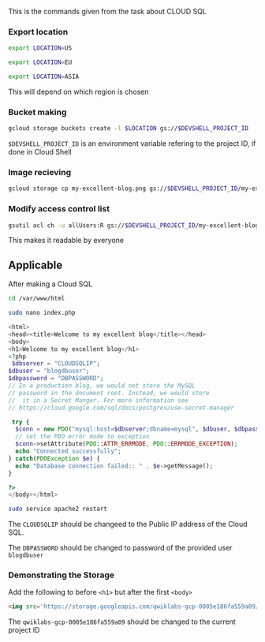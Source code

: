 This is the commands given from the task about CLOUD SQL

### Export location
```bash
export LOCATION=US

export LOCATION=EU

export LOCATION=ASIA
```
This will depend on which region is chosen

### Bucket making
```bash
gcloud storage buckets create -l $LOCATION gs://$DEVSHELL_PROJECT_ID
```
`$DEVSHELL_PROJECT_ID` is an environment variable refering to the project ID, if done in Cloud Shell

### Image recieving
```bash
gcloud storage cp my-excellent-blog.png gs://$DEVSHELL_PROJECT_ID/my-excellent-blog.png
```

### Modify access control list
```bash
gsutil acl ch -u allUsers:R gs://$DEVSHELL_PROJECT_ID/my-excellent-blog.png
```
This makes it readable by everyone

## Applicable
After making a Cloud SQL
```bash
cd /var/www/html

sudo nano index.php
```

```php
<html>
<head><title>Welcome to my excellent blog</title></head>
<body>
<h1>Welcome to my excellent blog</h1>
<?php
 $dbserver = "CLOUDSQLIP";
$dbuser = "blogdbuser";
$dbpassword = "DBPASSWORD";
// In a production blog, we would not store the MySQL
// password in the document root. Instead, we would store
//  it in a Secret Manger. For more information see 
// https://cloud.google.com/sql/docs/postgres/use-secret-manager

 try {
  $conn = new PDO("mysql:host=$dbserver;dbname=mysql", $dbuser, $dbpassword);
  // set the PDO error mode to exception
  $conn->setAttribute(PDO::ATTR_ERRMODE, PDO::ERRMODE_EXCEPTION);
  echo "Connected successfully";
} catch(PDOException $e) {
  echo "Database connection failed:: " . $e->getMessage();
}

?>
</body></html>
```

```bash
sudo service apache2 restart
```

The `CLOUDSQLIP` should be changeed to the Public IP address of the Cloud SQL.

The `DBPASSWORD` should be changed to password of the provided user `blogdbuser`

### Demonstrating the Storage
Add the following to before `<h1>` but after the first `<body>`
```html
<img src='https://storage.googleapis.com/qwiklabs-gcp-0005e186fa559a09/my-excellent-blog.png'>
```
The `qwiklabs-gcp-0005e186fa559a09` should be changed to the current project ID 
